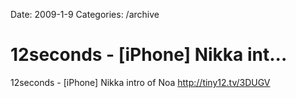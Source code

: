 Date: 2009-1-9
Categories: /archive

# 12seconds - [iPhone] Nikka int...

12seconds - [iPhone] Nikka intro of Noa <a href="http://tiny12.tv/3DUGV" rel="nofollow">http://tiny12.tv/3DUGV</a>
